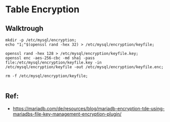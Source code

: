 # Table Encryption 

## Walktrough 

```
mkdir -p /etc/mysql/encryption;
echo "1;"$(openssl rand -hex 32) > /etc/mysql/encryption/keyfile;

openssl rand -hex 128 > /etc/mysql/encryption/keyfile.key;
openssl enc -aes-256-cbc -md sha1 -pass file:/etc/mysql/encryption/keyfile.key -in /etc/mysql/encryption/keyfile -out /etc/mysql/encryption/keyfile.enc;

rm -f /etc/mysql/encryption/keyfile;


```

## Ref:

  * https://mariadb.com/de/resources/blog/mariadb-encryption-tde-using-mariadbs-file-key-management-encryption-plugin/
